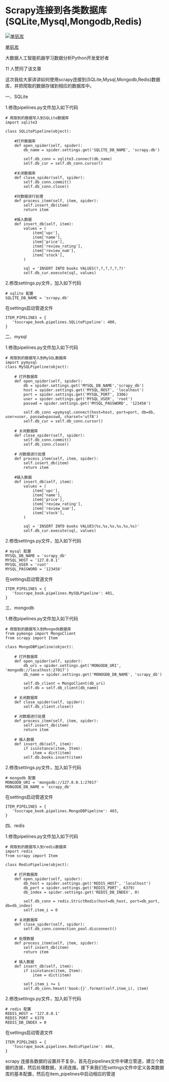 # Scrapy连接到各类数据库(SQLite,Mysql,Mongodb,Redis)

[![单钒凇](https://pic1.zhimg.com/v2-534dfa2a0b1a803710fca6a122d062dc_xs.jpg)](https://www.zhihu.com/people/sfs1100)

[单钒凇](https://www.zhihu.com/people/sfs1100)

大数据人工智能机器学习数据分析Python开发爱好者



11 人赞同了该文章

这次我给大家讲讲如何使用scrapy连接到(SQLite,Mysql,Mongodb,Redis)数据库，并把爬取的数据存储到相应的数据库中。

一、SQLite

1.修改pipelines.py文件加入如下代码

```text
# 爬取到的数据写入到SQLite数据库
import sqlite3

class SQLitePipeline(object):

    #打开数据库
    def open_spider(self, spider):
        db_name = spider.settings.get('SQLITE_DB_NAME', 'scrapy.db')

        self.db_conn = sqlite3.connect(db_name)
        self.db_cur = self.db_conn.cursor()

    #关闭数据库
    def close_spider(self, spider):
        self.db_conn.commit()
        self.db_conn.close()

    #对数据进行处理
    def process_item(self, item, spider):
        self.insert_db(item)
        return item

    #插入数据
    def insert_db(self, item):
        values = (
            item['upc'],
            item['name'],
            item['price'],
            item['review_rating'],
            item['review_num'],
            item['stock'],
        )

        sql = 'INSERT INTO books VALUES(?,?,?,?,?,?)'
        self.db_cur.execute(sql, values)
```



2.修改settings.py文件，加入如下代码

```text
# sqlite 配置
SQLITE_DB_NAME = 'scrapy.db'
```

在settings启动管道文件

```text
ITEM_PIPELINES = {
   'toscrape_book.pipelines.SQLitePipeline': 400,
}
```



二、mysql

1.修改pipelines.py文件加入如下代码

```text
# 爬取到的数据写入到MySQL数据库
import pymysql
class MySQLPipeline(object):

    # 打开数据库
    def open_spider(self, spider):
        db = spider.settings.get('MYSQL_DB_NAME','scrapy_db')
        host = spider.settings.get('MYSQL_HOST', 'localhost')
        port = spider.settings.get('MYSQL_PORT', 3306)
        user = spider.settings.get('MYSQL_USER', 'root')
        passwd = spider.settings.get('MYSQL_PASSWORD', '123456')

        self.db_conn =pymysql.connect(host=host, port=port, db=db, user=user, passwd=passwd, charset='utf8')
        self.db_cur = self.db_conn.cursor()

    # 关闭数据库
    def close_spider(self, spider):
        self.db_conn.commit()
        self.db_conn.close()

    # 对数据进行处理
    def process_item(self, item, spider):
        self.insert_db(item)
        return item

    #插入数据
    def insert_db(self, item):
        values = (
            item['upc'],
            item['name'],
            item['price'],
            item['review_rating'],
            item['review_num'],
            item['stock'],
        )

        sql = 'INSERT INTO books VALUES(%s,%s,%s,%s,%s,%s)'
        self.db_cur.execute(sql, values)
```

2.修改settings.py文件，加入如下代码

```text
# mysql 配置
MYSQL_DB_NAME = 'scrapy_db'
MYSQL_HOST = '127.0.0.1'
MYSQL_USER = 'root'
MYSQL_PASSWORD = '123456'
```

在settings启动管道文件

```text
ITEM_PIPELINES = {
   'toscrape_book.pipelines.MySQLPipeline': 401,
}
```

三、mongodb

1.修改pipelines.py文件加入如下代码

```text
# 爬取到的数据写入到Mongodb数据库
from pymongo import MongoClient
from scrapy import Item

class MongoDBPipeline(object):

    # 打开数据库
    def open_spider(self, spider):
        db_uri = spider.settings.get('MONGODB_URI', 'mongodb://localhost:27017')
        db_name = spider.settings.get('MONOGDB_DB_NAME', 'scrapy_db')

        self.db_client = MongoClient(db_uri)
        self.db = self.db_client[db_name]

    # 关闭数据库
    def close_spider(self, spider):
        self.db_client.close()

    # 对数据进行处理
    def process_item(self, item, spider):
        self.insert_db(item)
        return item

    # 插入数据
    def insert_db(self, item):
        if isinstance(item, Item):
            item = dict(item)
        self.db.books.insert(item)
```

2.修改settings.py文件，加入如下代码

```text
# mongodb 配置
MONGODB_URI = 'mongodb://127.0.0.1:27017'
MONGODB_DB_NAME = 'scrapy_db'
```

在settings启动管道文件

```text
ITEM_PIPELINES = {
   'toscrape_book.pipelines.MongoDBPipeline': 403,
}
```

四、redis

1.修改pipelines.py文件加入如下代码

```text
# 爬取到的数据写入到redis数据库
import redis
from scrapy import Item

class RedisPipeline(object):

    # 打开数据库
    def open_spider(self, spider):
        db_host = spider.settings.get('REDIS_HOST', 'localhost')
        db_port = spider.settings.get('REDIS_PORT', 6379)
        db_index = spider.settings.get('REDIS_DB_INDEX', 0)

        self.db_conn = redis.StrictRedis(host=db_host, port=db_port, db=db_index)
        self.item_i = 0

    # 关闭数据库
    def close_spider(self, spider):
        self.db_conn.connection_pool.disconnect()

    # 处理数据
    def process_item(self, item, spider):
        self.insert_db(item)
        return item

    # 插入数据
    def insert_db(self, item):
        if isinstance(item, Item):
            item = dict(item)

        self.item_i += 1
        self.db_conn.hmset('book:{}'.format(self.item_i), item)
```

2.修改settings.py文件，加入如下代码

```text
# redis 配置
REDIS_HOST = '127.0.0.1'
REDIS_PORT = 6379
REDIS_DB_INDEX = 0
```

在settings启动管道文件

```text
ITEM_PIPELINES = {
   'toscrape_book.pipelines.RedisPipeline': 404,
}
```



scrapy 连接各数据的设置并不复杂，首先在pipelines文件中建立管道，建立个数据的连接，然后处理数据，关闭连接。接下来我们在settings文件中定义各类数据库的基本配置，然后在item_pipelines中启动相应的管道